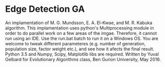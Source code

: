 # Edge Detection GA
An implamentation of M. G. Mundsson, E. A. El-Kwae, and M. R. Kabuka algorithm.
This implamentation uses python's Multiprocessing module in order to do parallel work on a few areas of the imgae. Therefore, it cannot run using an IDE. Use the run.bat batch to run it on a Windows OS.
You are welcome to tweak different parameteres (e.g. number of generation, population size, factor weight etc.), and see how it afects the final result.
Python 3.5 and Numpy, Scipy, Matplotlib libs are required.
Written by Yuval Gelbard for Evolutionary Algorithms class, Ben Gurion University, May 2016.
